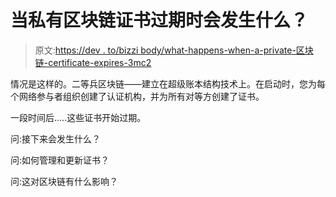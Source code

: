 # 当私有区块链证书过期时会发生什么？

> 原文:[https://dev . to/bizzi body/what-happens-when-a-private-区块链-certificate-expires-3mc2](https://dev.to/bizzibody/what-happens-when-a-private-blockchain-certificate-expires-3mc2)

情况是这样的。二等兵区块链——建立在超级账本结构技术上。在启动时，您为每个网络参与者组织创建了认证机构，并为所有对等方创建了证书。

一段时间后.....这些证书开始过期。

问:接下来会发生什么？

问:如何管理和更新证书？

问:这对区块链有什么影响？